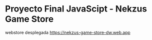 # Proyecto Final JavaScipt - Nekzus Game Store
webstore desplegada https://nekzus-game-store-dw.web.app


